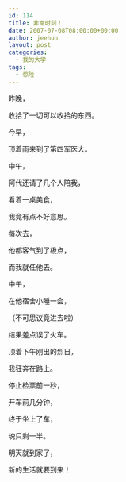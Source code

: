 ```yaml
---
id: 114
title: 非常时刻！
date: 2007-07-08T08:00:00+00:00
author: jeehon
layout: post
categories:
  - 我的大学
tags:
  - 惊险
---
```

昨晚，
  
收拾了一切可以收拾的东西。
  
今早，
  
顶着雨来到了第四军医大。
  
中午，
  
阿代还请了几个人陪我，
  
看着一桌美食，
  
我竟有点不好意思。
  
每次去，
  
他都客气到了极点，
  
而我就任他去。
  
中午，
  
在他宿舍小睡一会，
  
（不可思议竟进去啦）
  
结果差点误了火车。
  
顶着下午刚出的烈日，
  
我狂奔在路上。
  
停止检票前一秒，
  
开车前几分钟，
  
终于坐上了车，
  
魂只剩一半。
  
明天就到家了，
  
新的生活就要到来！